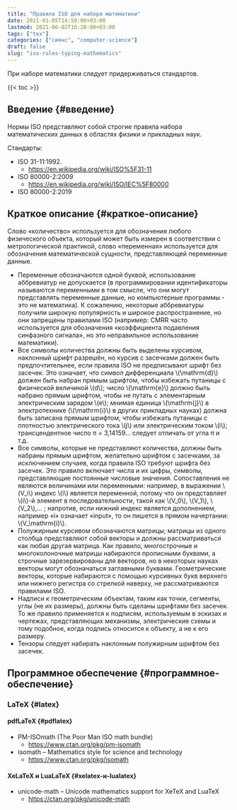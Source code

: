 ```yaml
---
title: "Правила ISO для набора математики"
date: 2021-01-05T14:59:00+03:00
lastmod: 2021-06-02T16:28:00+03:00
tags: ["tex"]
categories: ["сиянс", "computer-science"]
draft: false
slug: "iso-rules-typing-mathematics"
---
```


При наборе математики следует придерживаться стандартов.

<!--more-->

{{< toc >}}


## Введение {#введение}

Нормы ISO представляют собой строгие правила набора математических
данных в областях физики и прикладных наук.

Стандарты:

-   ISO 31-11:1992.
    -   <https://en.wikipedia.org/wiki/ISO%5F31-11>
-   ISO 80000-2:2009
    -   <https://en.wikipedia.org/wiki/ISO/IEC%5F80000>
-   ISO 80000-2:2019


## Краткое описание {#краткое-описание}

Слово «количество» используется для обозначения любого физического
объекта, который может быть измерен в соответствии с
метрологической практикой, слово «переменная» используется для
обозначения математической сущности, представляющей переменные
данные.

-   Переменные обозначаются одной буквой, использование аббревиатур не
    допускается (в программировании идентификаторы называются
    переменными в том смысле, что они могут представлять переменные
    данные, но компьютерные программы - это не математика). К сожалению,
    некоторые аббревиатуры получили широкую популярность и широкое
    распространение, но они запрещены правилами ISO (например: CMRR
    часто используется для обозначения «коэффициента подавления
    синфазного сигнала», но это неправильное использование математики).
-   Все символы количества должны быть выделены курсивом, наклонный
    шрифт разрешён, но курсив с засечками должен быть предпочтительнее,
    если правила ISO не предписывают шрифт без засечек. Это означает,
    что символ дифференциала \\(\mathrm{d}\\) должен быть набран прямым шрифтом, чтобы
    избежать путаницы с физической величиной \\(d\\); число \\(\mathrm{e}\\) должно
    быть набрано прямым шрифтом, чтобы не путать с элементарным
    электрическим зарядом \\(e\\); мнимая единица \\(\mathrm{j}\\) в электротехнике (\\(\mathrm{i}\\) в
    других прикладных науках) должна быть записана прямым шрифтом,
    чтобы избежать путаницы с плотностью электрического тока \\(j\\) или
    электрическим током \\(i\\); трансцендентное число π =
    3,14159… следует отличать от угла π и т.д.
-   Все символы, которые не представляют количества, должны быть набраны
    прямым шрифтом, желательно шрифтом с засечками, за исключением
    случаев, когда правила ISO требуют шрифта без засечек. Это правило
    включает числа и их цифры, символы, представляющие постоянные
    числовые значения. Сопоставления не являются величинами или переменными:
    например, в выражении \\(V\_i\\) индекс \\(i\\) является переменной, потому что он
    представляет \\(i\\)-й элемент в последовательности, такой как \\(V\_0\\), \\(V\_1\\),
    \\(V\_2\\),… ; напротив, если нижний индекс является дополнением, например
    «i» означает «input», то он пишется в прямом начертании: \\(V\_\mathrm{i}\\).
-   Полужирным курсивом обозначаются матрицы; матрицы из одного столбца
    представляют собой векторы и должны
    рассматриваться как любая другая матрица. Как правило, многострочные
    и многоколоночные матрицы набираются прописными буквами, а строчные
    зарезервированы для векторов, но в некоторых науках векторы могут
    обозначаться заглавными буквами. Геометрические векторы, которые
    набираются с помощью курсивных букв верхнего или нижнего регистра
    со стрелкой наверху, не рассматриваются правилами ISO.
-   Надписи к геометрическим объектам, таким как точки, сегменты, углы
    (не их размеры), должны быть сделаны шрифтами без засечек. То же
    правило применяется к подписям, используемым в эскизах и чертежах,
    представляющих механизмы, электрические схемы и тому подобное, когда
    подпись относится к объекту, а не к его размеру.
-   Тензоры следует набирать наклонным полужирным шрифтом без засечек.


## Программное обеспечение {#программное-обеспечение}


### LaTeX {#latex}


#### pdfLaTeX {#pdflatex}

-   PM-ISOmath (The Poor Man ISO math bundle)
    -   <https://www.ctan.org/pkg/pm-isomath>
-   isomath – Mathematics style for science and technology
    -   <https://www.ctan.org/pkg/isomath>


#### XeLaTeX и LuaLaTeX {#xelatex-и-lualatex}

-   unicode-math – Unicode mathematics support for XeTeX and LuaTeX
    -   <https://ctan.org/pkg/unicode-math>
